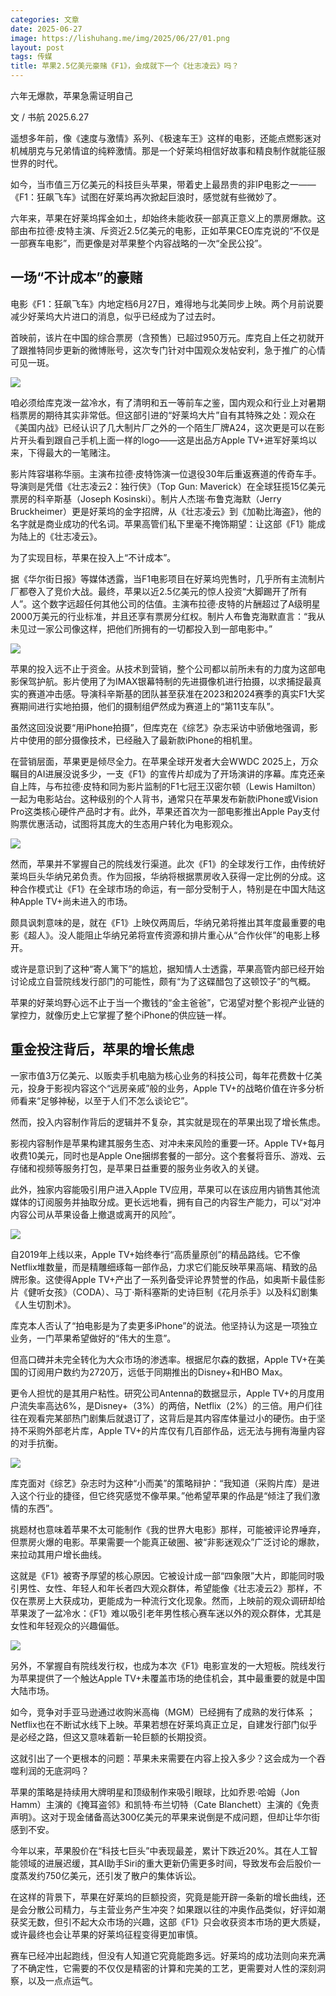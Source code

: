 ```yaml
---
categories: 文章
date: 2025-06-27
image: https://lishuhang.me/img/2025/06/27/01.png
layout: post
tags: 传媒
title: 苹果2.5亿美元豪赌《F1》，会成就下一个《壮志凌云》吗？
---
```


六年无爆款，苹果急需证明自己  

文 / 书航 2025.6.27  

遥想多年前，像《速度与激情》系列、《极速车王》这样的电影，还能点燃影迷对机械朋克与兄弟情谊的纯粹激情。那是一个好莱坞相信好故事和精良制作就能征服世界的时代。  

如今，当市值三万亿美元的科技巨头苹果，带着史上最昂贵的非IP电影之一——《F1：狂飙飞车》试图在好莱坞再次掀起巨浪时，感觉就有些微妙了。  

六年来，苹果在好莱坞挥金如土，却始终未能收获一部真正意义上的票房爆款。这部由布拉德·皮特主演、斥资近2.5亿美元的电影，正如苹果CEO库克说的“不仅是一部赛车电影”，而更像是对苹果整个内容战略的一次“全民公投”。  

## 一场“不计成本”的豪赌

电影《F1：狂飙飞车》内地定档6月27日，难得地与北美同步上映。两个月前说要减少好莱坞大片进口的消息，似乎已经成为了过去时。  

首映前，该片在中国的综合票房（含预售）已超过950万元。库克自上任之初就开了跟推特同步更新的微博账号，这次专门针对中国观众发帖安利，急于推广的心情可见一斑。  

![](https://lishuhang.me/img/2025/06/27/02.png)

咱必须给库克泼一盆冷水，有了清明和五一等前车之鉴，国内观众和行业上对暑期档票房的期待其实非常低。但这部引进的“好莱坞大片”自有其特殊之处：观众在《美国内战》已经认识了几大制片厂之外的一个陌生厂牌A24，这次更是可以在影片开头看到跟自己手机上面一样的logo——这是出品方Apple TV+进军好莱坞以来，下得最大的一笔赌注。  

影片阵容堪称华丽。主演布拉德·皮特饰演一位退役30年后重返赛道的传奇车手。导演则是凭借《壮志凌云2：独行侠》（Top Gun: Maverick）在全球狂揽15亿美元票房的科辛斯基（Joseph Kosinski）。制片人杰瑞·布鲁克海默（Jerry Bruckheimer）更是好莱坞的金字招牌，从《壮志凌云》到《加勒比海盗》，他的名字就是商业成功的代名词。苹果高管们私下里毫不掩饰期望：让这部《F1》能成为陆上的《壮志凌云》。  

为了实现目标，苹果在投入上“不计成本”。  

据《华尔街日报》等媒体透露，当F1电影项目在好莱坞兜售时，几乎所有主流制片厂都卷入了竞价大战。最终，苹果以近2.5亿美元的惊人投资“大脚踢开了所有人”。这个数字远超任何其他公司的估值。主演布拉德·皮特的片酬超过了A级明星2000万美元的行业标准，并且还享有票房分红权。制片人布鲁克海默直言：“我从未见过一家公司像这样，把他们所拥有的一切都投入到一部电影中。”  

![](https://lishuhang.me/img/2025/06/27/03.jpg)

苹果的投入远不止于资金。从技术到营销，整个公司都以前所未有的力度为这部电影保驾护航。影片使用了为IMAX银幕特制的先进摄像机进行拍摄，以求捕捉最真实的赛道冲击感。导演科辛斯基的团队甚至获准在2023和2024赛季的真实F1大奖赛期间进行实地拍摄，他们的摄制组俨然成为赛道上的“第11支车队”。  

虽然这回没说要“用iPhone拍摄”，但库克在《综艺》杂志采访中骄傲地强调，影片中使用的部分摄像技术，已经融入了最新款iPhone的相机里。  

在营销层面，苹果更是倾尽全力。在苹果全球开发者大会WWDC 2025上，万众瞩目的AI进展没说多少，一支《F1》的宣传片却成为了开场演讲的序幕。库克还亲自上阵，与布拉德·皮特和同为影片监制的F1七冠王汉密尔顿（Lewis Hamilton）一起为电影站台。这种级别的个人背书，通常只在苹果发布新款iPhone或Vision Pro这类核心硬件产品时才有。此外，苹果还首次为一部电影推出Apple Pay支付购票优惠活动，试图将其庞大的生态用户转化为电影观众。  

![](https://lishuhang.me/img/2025/06/27/04.png)

然而，苹果并不掌握自己的院线发行渠道。此次《F1》的全球发行工作，由传统好莱坞巨头华纳兄弟负责。作为回报，华纳将根据票房收入获得一定比例的分成。这种合作模式让《F1》在全球市场的命运，有一部分受制于人，特别是在中国大陆这种Apple TV+尚未进入的市场。  

颇具讽刺意味的是，就在《F1》上映仅两周后，华纳兄弟将推出其年度最重要的电影《超人》。没人能阻止华纳兄弟将宣传资源和排片重心从“合作伙伴”的电影上移开。  

或许是意识到了这种“寄人篱下”的尴尬，据知情人士透露，苹果高管内部已经开始讨论成立自营院线发行部门的可能性，颇有“为了这碟醋包了这顿饺子”的气概。  

苹果的好莱坞野心远不止于当一个撒钱的“金主爸爸”，它渴望对整个影视产业链的掌控力，就像历史上它掌握了整个iPhone的供应链一样。  

## 重金投注背后，苹果的增长焦虑

一家市值3万亿美元、以贩卖手机电脑为核心业务的科技公司，每年花费数十亿美元，投身于影视内容这个“远房亲戚”般的业务，Apple TV+的战略价值在许多分析师看来“足够神秘，以至于人们不怎么谈论它”。  

然而，投入内容制作背后的逻辑并不复杂，其实就是现在的苹果出现了增长焦虑。  

影视内容制作是苹果构建其服务生态、对冲未来风险的重要一环。Apple TV+每月收费10美元，同时也是Apple One捆绑套餐的一部分。这个套餐将音乐、游戏、云存储和视频等服务打包，是苹果日益重要的服务业务收入的关键。  

此外，独家内容能吸引用户进入Apple TV应用，苹果可以在该应用内销售其他流媒体的订阅服务并抽取分成。更长远地看，拥有自己的内容生产能力，可以“对冲内容公司从苹果设备上撤退或离开的风险”。  

![](https://lishuhang.me/img/2025/06/27/05.jpg)

自2019年上线以来，Apple TV+始终奉行“高质量原创”的精品路线。它不像Netflix堆数量，而是精雕细琢每一部作品，力求它们能反映苹果高端、精致的品牌形象。这使得Apple TV+产出了一系列备受评论界赞誉的作品，如奥斯卡最佳影片《健听女孩》（CODA）、马丁·斯科塞斯的史诗巨制《花月杀手》以及科幻剧集《人生切割术》。  

库克本人否认了“拍电影是为了卖更多iPhone”的说法。他坚持认为这是一项独立业务，一门苹果希望做好的“伟大的生意”。  

但高口碑并未完全转化为大众市场的渗透率。根据尼尔森的数据，Apple TV+在美国的订阅用户数约为2720万，远低于同期推出的Disney+和HBO Max。  

更令人担忧的是其用户粘性。研究公司Antenna的数据显示，Apple TV+的月度用户流失率高达6%，是Disney+（3%）的两倍，Netflix（2%）的三倍。用户们往往在观看完某部热门剧集后就退订了，这背后是其内容库体量过小的硬伤。由于坚持不采购外部老片库，Apple TV+的片库仅有几百部作品，远无法与拥有海量内容的对手抗衡。  

![](https://lishuhang.me/img/2025/06/27/06.png)

库克面对《综艺》杂志时为这种“小而美”的策略辩护：“我知道（采购片库）是进入这个行业的捷径，但它终究感觉不像苹果。”他希望苹果的作品是“倾注了我们激情的东西”。  

挑题材也意味着苹果不太可能制作《我的世界大电影》那样，可能被评论界唾弃，但票房火爆的电影。苹果需要一个能真正破圈、被“非影迷观众”广泛讨论的爆款，来拉动其用户增长曲线。  

这就是《F1》被寄予厚望的核心原因。它被设计成一部“四象限”大片，即能同时吸引男性、女性、年轻人和年长者四大观众群体，希望能像《壮志凌云2》那样，不仅在票房上大获成功，更能成为一种流行文化现象。然而，上映前的观众调研却给苹果泼了一盆冷水：《F1》难以吸引老年男性核心赛车迷以外的观众群体，尤其是女性和年轻观众的兴趣偏低。  

![](https://lishuhang.me/img/2025/06/27/07.png)

另外，不掌握自有院线发行权，也成为本次《F1》电影宣发的一大短板。院线发行为苹果提供了一个触达Apple TV+未覆盖市场的绝佳机会，其中最重要的就是中国大陆市场。  

如今，竞争对手亚马逊通过收购米高梅（MGM）已经拥有了成熟的发行体系 ；Netflix也在不断试水线下上映。苹果若想在好莱坞真正立足，自建发行部门似乎是必经之路，但这又意味着新一轮巨额的长期投资。  

这就引出了一个更根本的问题：苹果未来需要在内容上投入多少？这会成为一个吞噬利润的无底洞吗？  

苹果的策略是持续用大牌明星和顶级制作来吸引眼球，比如乔恩·哈姆（Jon Hamm）主演的《掩耳盗邻》和凯特·布兰切特（Cate Blanchett）主演的《免责声明》。这对于现金储备高达300亿美元的苹果来说倒是不成问题，但却让华尔街感到不安。  

今年以来，苹果股价在“科技七巨头”中表现最差，累计下跌近20%。其在人工智能领域的进展迟缓，其AI助手Siri的重大更新仍需更多时间，导致发布会后股价一度蒸发约750亿美元，还引发了散户的集体诉讼。  

在这样的背景下，苹果在好莱坞的巨额投资，究竟是能开辟一条新的增长曲线，还是会分散公司精力，与主营业务产生冲突？如果跟以往的冲奥作品类似，好评如潮获奖无数，但引不起大众市场的兴趣，这部《F1》只会收获资本市场的更大质疑，或许最终也会让苹果的好莱坞征程变得更加审慎。  

赛车已经冲出起跑线，但没有人知道它究竟能跑多远。好莱坞的成功法则向来充满了不确定性，它需要的不仅仅是精密的计算和完美的工艺，更需要对人性的深刻洞察，以及一点点运气。  
